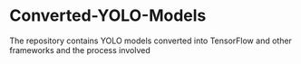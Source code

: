 # Converted-YOLO-Models
The repository contains YOLO models converted into TensorFlow and other frameworks and the process involved
